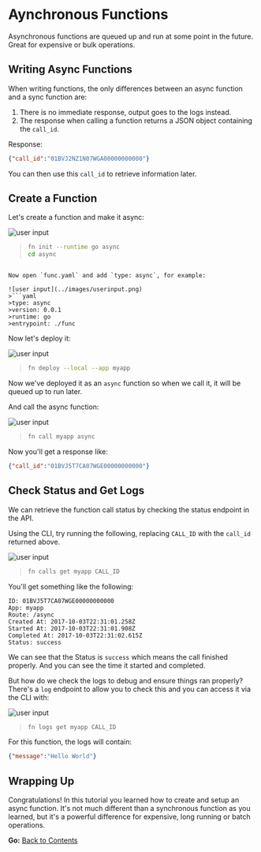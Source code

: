 # Aynchronous Functions

Asynchronous functions are queued up and run at some point in the future. Great for expensive
or bulk operations.

## Writing Async Functions

When writing functions, the only differences between an async function and a sync function are:

1. There is no immediate response, output goes to the logs instead.
1. The response when calling a function returns a JSON object containing the `call_id`.

Response:

```json
{"call_id":"01BVJ2NZ1N07WGA00000000000"}
```

You can then use this `call_id` to retrieve information later.

## Create a Function

Let's create a function and make it async:

![user input](../images/userinput.png)
>```sh
>fn init --runtime go async
>cd async
```

Now open `func.yaml` and add `type: async`, for example:

![user input](../images/userinput.png)
>```yaml
>type: async
>version: 0.0.1
>runtime: go
>entrypoint: ./func
```

Now let's deploy it:

![user input](../images/userinput.png)
>```sh
>fn deploy --local --app myapp
>```

Now we've deployed it as an `async` function so when we call it, it will be queued up to run later.

And call the async function:

![user input](../images/userinput.png)
>```sh
>fn call myapp async
>```

Now you'll get a response like:

```json
{"call_id":"01BVJ5T7CA07WGE00000000000"}
```

## Check Status and Get Logs

We can retrieve the function call status by checking the status endpoint in the API.

Using the CLI, try running the following, replacing `CALL_ID` with the `call_id` returned above.

![user input](../images/userinput.png)
>```sh
>fn calls get myapp CALL_ID
>```

You'll get something like the following:

```
ID: 01BVJ5T7CA07WGE00000000000
App: myapp
Route: /async
Created At: 2017-10-03T22:31:01.258Z
Started At: 2017-10-03T22:31:01.908Z
Completed At: 2017-10-03T22:31:02.615Z
Status: success
```

We can see that the Status is `success` which means the call finished properly. And you can see the time it started and completed.

But how do we check the logs to debug and ensure things ran properly? There's a `log` endpoint to allow you to check this and you can 
access it via the CLI with:

![user input](../images/userinput.png)
>```sh
>fn logs get myapp CALL_ID
>```

For this function, the logs will contain:

```json
{"message":"Hello World"}
```

## Wrapping Up

Congratulations! In this tutorial you learned how to create and setup an async function. It's not much different
than a synchronous function as you learned, but it's a powerful difference for expensive, long running or batch operations.

**Go:** [Back to Contents](../README.md)
